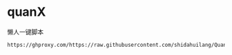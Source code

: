 # quanX
懒人一键脚本
```sh
https://ghproxy.com/https://raw.githubusercontent.com/shidahuilang/QuantumultX/main/DaHuiLang.conf
```
